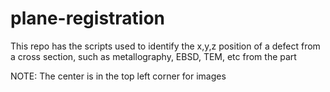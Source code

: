 # plane-registration

This repo has the scripts used to identify the x,y,z position of a defect from a cross section, such as metallography, EBSD, TEM, etc from the part


NOTE: The center is in the top left corner for images
